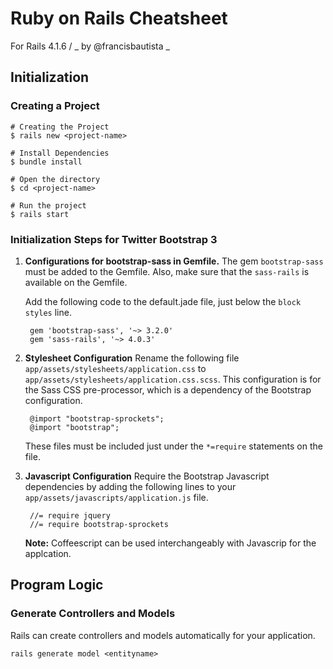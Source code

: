 # Ruby on Rails Cheatsheet
For Rails 4.1.6 /
_ by @francisbautista _

## Initialization

### Creating a Project

    # Creating the Project
    $ rails new <project-name>

    # Install Dependencies
    $ bundle install

    # Open the directory
    $ cd <project-name>

    # Run the project
    $ rails start

### Initialization Steps for Twitter Bootstrap 3
1. **Configurations for bootstrap-sass in Gemfile.** The gem `bootstrap-sass` must be added to the Gemfile. Also, make sure that the `sass-rails` is available on the Gemfile.

    Add the following code to the default.jade file, just below the `block styles` line.

        gem 'bootstrap-sass', '~> 3.2.0'
        gem 'sass-rails', '~> 4.0.3'


2. **Stylesheet Configuration** Rename the following file `app/assets/stylesheets/application.css` to `app/assets/stylesheets/application.css.scss`. This configuration is for the Sass CSS pre-processor, which is a dependency of the Bootstrap configuration.

        @import "bootstrap-sprockets";
        @import "bootstrap";

    These files must be included just under the `*=require` statements on the file.

3. **Javascript Configuration** Require the Bootstrap Javascript dependencies by adding the following lines to your `app/assets/javascripts/application.js` file.

        //= require jquery
        //= require bootstrap-sprockets

    **Note:** Coffeescript can be used interchangeably with Javascrip for the applcation.
## Program Logic

### Generate Controllers and Models
Rails can create controllers and models automatically for your application.

    rails generate model <entityname>

<!-- This will create two new files in your project: `api/controllers/<EntityName>Controller.js` and `api/models/<EntityName>.js`.

### Define the Information Schema
Open the generated model file and define the entity's data structure and how it will be validated.

*Sample Generated File with Data Attributes and Data Validations*

    /**
    * User.js
    *
    */

    module.exports = {

      attributes: {

        first_name: {
          type: 'string',
          required: true
        },

        last_name: {
          type: 'string',
          required: true
        },

        email: {
          type: 'string',
          required: true,
          unique: true,
          email: true
        },

        encryptedPassword: {
          type: 'string',
          required: false
        }

      }
    };

See [Official SailsJS Documentation](http://sailsjs.org/#/documentation/concepts/ORM/Validations.html) for data validation rules.

### Define Controller Actions and Associated Views (if needed)

The SailsJS Blueprint API would typically handle the default CRUD operations, but applications would also need custom screens to display or collect data. Follow these steps to create your own controller methods and views.

1. Open the controller file and define the action method.

        /**
         * UserController
         *
         * @description :: Server-side logic for managing users
         * @help        :: See http://links.sailsjs.org/docs/controllers
         */

        module.exports = {

            'new': function(req, res) {

                res.view();

            }

        };

  In this example, the action `new` would simply load the view file `views/user/new.jade`

2. Create the associated view file `views/<controller>/<action>.jade`

3. Define the action in the `config/routes.js` file. *REST and CRUD actions are automatically mapped by default to the routes using the SailsJS Blueprint API so no need to define them. Default CRUD shortcuts may be overrode in the controller.*

  Visiting `<site-url>/<controller>/<action>` would now display the corresponding view.


### Error Handling
SailsJS displays a default error screen when the model field validations are not met. Follow these steps to implement basic error handling in the controller and view:

1. Set the validation rules in the model (see previous sections)
2. Add the error catching logic in the controller method that triggers the error.

        'create': function(req, res, next) {

            ...

            User.create( req.params.all(), function userCreated (err, user) {

                // Do not proceed if there is an error
                if (err)
                {

                    // Show in console to help in debugging
                    console.log(err);

                    // Option 1: API Friendly -- default error handling (json)
                    // return next(err);

                    // Option 2: Error handling in view
                    // Store error to session
                    req.session.flash = {
                        err: err
                    };

                    // Redirect to the originating page
                    return res.redirect('/user/new');

                }

                ...

                // Clear the session flash variables when done
                req.session.flash = {};

            } );

         }

3. Allow the receiving page to access the session variable.

        'new': function(req, res) {

            // Set the flash variables for error display
            res.locals.flash = _.clone(req.session.flash);

            console.log(res.locals.flash);

            // Load the view
            res.view();

            // Clear the session flash variables
            req.session.flash = {};

        },

4. Display in the view

        - if( flash && flash.err )
          .alert.alert-danger
            strong= flash.err.summary
            ul.list-unstyled
                - each error in flash.err.invalidAttributes
                    li= JSON.stringify(error)


## Security Notes

+ **CSRF Protection** - Enable csrf protection in `config/csrf.js` then create a hidden field named `_csrf` with value of the variable `_csrf` in every form.

      // HTML Code
      <input type="hidden" name="_csrf" value="<%= _csrf %>">

      // Jade Code
      input(type='hidden', name='_csrf', value=_csrf)

+ **Data Model Schema** - add `schema: true` to the model to only allow explicitly specified attributes to be saved in the database. -->
